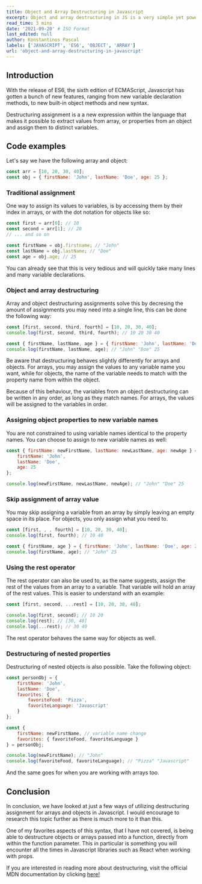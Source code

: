 ```yaml
---
title: Object and Array Destructuring in Javascript
excerpt: Object and array destructuring in JS is a very simple yet powerful feature of the language. It makes handling objects and arrays less tedious by allowing you to extract values and work with them easier.
read_time: 3 mins
date: '2021-09-20' # ISO Format
last_edited: null
author: Konstantinos Pascal
labels: ['JAVASCRIPT', 'ES6', 'OBJECT', 'ARRAY']
url: 'object-and-array-destructuring-in-javascript'
---
```


## Introduction

With the release of ES6, the sixth edition of ECMAScript, Javascript has gotten a bunch of new features, ranging from new variable declaration methods, to new built-in object methods and new syntax.

Destructuring assignment is a a new expression within the language that makes it possible to extract values from array, or properties from an object and assign them to distinct variables.

## Code examples

Let's say we have the following array and object:

```javascript
const arr = [10, 20, 30, 40];
const obj = { firstName: 'John', lastName: 'Doe', age: 25 };
```

### Traditional assignment

One way to assign its values to variables, is by accessing them by their index in arrays, or with the dot notation for objects like so:

```javascript
const first = arr[0]; // 10
const second = arr[1]; // 20
// ... and so on

const firstName = obj.firstname; // "John"
const lastName = obj.lastName; // "Doe"
const age = obj.age; // 25
```

You can already see that this is very tedious and will quickly take many lines and many variable declarations.

### Object and array destructuring

Array and object destructuring assignments solve this by decresing the amount of assignments you may need into a single line, this can be done the following way:

```javascript
const [first, second, third, fourth] = [10, 20, 30, 40];
console.log(first, second, third, fourth); // 10 20 30 40

const { firstName, lastName, age } = { firstName: 'John', lastName: 'Doe', age: 25 };
console.log(firstName, lastName, age); // "John" "Doe" 25
```

Be aware that destructuring behaves slightly differently for arrays and objects. For arrays, you may assign the values to any variable name you want, while for objects, the name of the variable needs to match with the property name from within the object.

Because of this behaviour, the variables from an object destructuring can be written in any order, as long as they match names. For arrays, the values will be assigned to the variables in order.

### Assigning object properties to new variable names

You are not constrained to using variable names identical to the property names. You can choose to assign to new variable names as well:

```javascript
const { firstName: newFirstName, lastName: newLastName, age: newAge } = {
	firstName: 'John',
	lastName: 'Doe',
	age: 25
};

console.log(newFirstName, newLastName, newAge); // "John" "Doe" 25
```

### Skip assignment of array value

You may skip assigning a variable from an array by simply leaving an empty space in its place. For objects, you only assign what you need to.

```javascript
const [first, , , fourth] = [10, 20, 30, 40];
console.log(first, fourth); // 10 40

const { firstName, age } = { firstName: 'John', lastName: 'Doe', age: 25 };
console.log(firstName, age); // "John" 25
```

### Using the rest operator

The rest operator can also be used to, as the name suggests, assign the rest of the values from an array to a variable. That variable will hold an array of the rest values. This is easier to understand with an example:

```javascript
const [first, second, ...rest] = [10, 20, 30, 40];

console.log(first, second); // 10 20
console.log(rest); // [30, 40]
console.log(...rest); // 30 40
```

The rest operator behaves the same way for objects as well.

### Destructuring of nested properties

Destructuring of nested objects is also possible. Take the following object:

```javascript
const personObj = {
	firstName: 'John',
	lastName: 'Doe',
	favorites: {
		favoriteFood: 'Pizza',
		favoriteLanguage: 'Javascript'
	}
};

const {
	firstName: newFirstName, // variable name change
	favorites: { favoriteFood, favoriteLanguage }
} = personObj;

console.log(newFirstName); // "John"
console.log(favoriteFood, favoriteLanguage); // "Pizza" "Javascript"
```

And the same goes for when you are working with arrays too.

## Conclusion

In conclusion, we have looked at just a few ways of utilizing destructuring assignment for arrays and objects in Javascript. I would encourage to research this topic further as there is much more to it than this.

One of my favorites aspects of this syntax, that I have not covered, is being able to destructure objects or arrays passed into a function, directly from within the function parameter. This in particular is something you will encounter all the times in Javascript libraries such as React when working with props.

If you are interested in reading more about destructuring, visit the official MDN documentation by clicking [here!](https://developer.mozilla.org/en-US/docs/Web/JavaScript/Reference/Operators/Destructuring_assignment)
